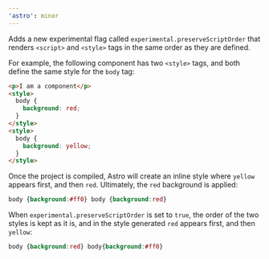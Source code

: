 ```yaml
---
'astro': minor
---
```


Adds a new experimental flag called `experimental.preserveScriptOrder` that renders `<script>` and `<style>` tags in the same order as they are defined.

For example, the following component has two `<style>` tags, and both define the same style for the `body` tag:

```html
<p>I am a component</p>
<style>
  body {
    background: red;
  }
</style>
<style>
  body {
    background: yellow;
  }
</style>
```

Once the project is compiled, Astro will create an inline style where `yellow` appears first, and then `red`. Ultimately, the `red` background is applied:

```css
body {background:#ff0} body {background:red}
```

When `experimental.preserveScriptOrder` is set to `true`, the order of the two styles is kept as it is, and in the style generated `red` appears first, and then `yellow`:

```css
body {background:red} body{background:#ff0}
```


